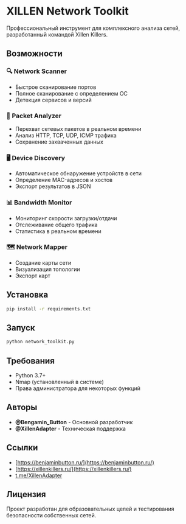 # XILLEN Network Toolkit

Профессиональный инструмент для комплексного анализа сетей, разработанный командой Xillen Killers.

## Возможности

### 🔍 Network Scanner
- Быстрое сканирование портов
- Полное сканирование с определением ОС
- Детекция сервисов и версий

### 📡 Packet Analyzer
- Перехват сетевых пакетов в реальном времени
- Анализ HTTP, TCP, UDP, ICMP трафика
- Сохранение захваченных данных

### 🖥️ Device Discovery
- Автоматическое обнаружение устройств в сети
- Определение MAC-адресов и хостов
- Экспорт результатов в JSON

### 📊 Bandwidth Monitor
- Мониторинг скорости загрузки/отдачи
- Отслеживание общего трафика
- Статистика в реальном времени

### 🗺️ Network Mapper
- Создание карты сети
- Визуализация топологии
- Экспорт карт

## Установка

```bash
pip install -r requirements.txt
```

## Запуск

```bash
python network_toolkit.py
```

## Требования

- Python 3.7+
- Nmap (установленный в системе)
- Права администратора для некоторых функций

## Авторы

- **@Bengamin_Button** - Основной разработчик
- **@XillenAdapter** - Техническая поддержка

## Ссылки

- [https://benjaminbutton.ru/](https://benjaminbutton.ru/)
- [https://xillenkillers.ru/](https://xillenkillers.ru/)
- [t.me/XillenAdapter](https://t.me/XillenAdapter)

## Лицензия

Проект разработан для образовательных целей и тестирования безопасности собственных сетей.

